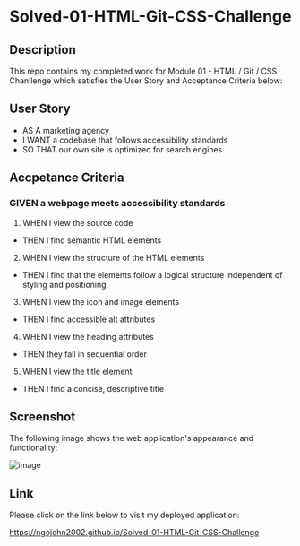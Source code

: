 # Solved-01-HTML-Git-CSS-Challenge

##
## Description
This repo contains my completed work for Module 01 - HTML / Git / CSS Chanllenge which satisfies the User Story and Acceptance Criteria below:

##
## User Story
- AS A marketing agency
- I WANT a codebase that follows accessibility standards
- SO THAT our own site is optimized for search engines

##
## Accpetance Criteria
### GIVEN a webpage meets accessibility standards
1. WHEN I view the source code
- THEN I find semantic HTML elements
2. WHEN I view the structure of the HTML elements
- THEN I find that the elements follow a logical structure independent of styling and positioning
3. WHEN I view the icon and image elements
- THEN I find accessible alt attributes
4. WHEN I view the heading attributes
- THEN they fall in sequential order
5. WHEN I view the title element
- THEN I find a concise, descriptive title

##
## Screenshot
The following image shows the web application's appearance and functionality:

![image](https://github.com/ngojohn2002/Solved-01-HTML-Git-CSS-Challenge/assets/30459021/13d8f1aa-4827-4435-a56a-8e9ddf44dc90)

##
## Link
Please click on the link below to visit my deployed application:

https://ngojohn2002.github.io/Solved-01-HTML-Git-CSS-Challenge
